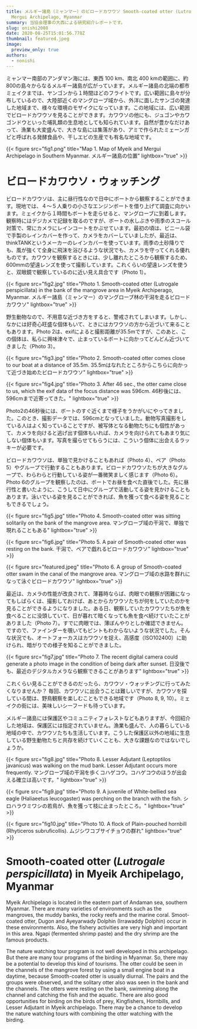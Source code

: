 ```yaml
---
title: メルギー諸島（ミャンマー）のビロードカワウソ Smooth-coated otter (Lutrogale perspicillata) in
  Mergui Archipelago, Myanmar
summary: 当協会理事の大西による研究紹介レポートです。
slug: onishi2008
date: 2020-08-25T15:01:56.778Z
thumbnail: featured.jpeg
image:
  preview_only: true
authors:
  - nonishi
---
```

ミャンマー南部のアンダマン海には、東西 100 km、南北 400 kmの範囲に、約800の島々からなるメルギー諸島が広がっています。メルギー諸島の北端の都市ミェイクまでは、ヤンゴンから１時間ほどのフライトです。広い範囲に島々が分布しているので、大陸部近くのマングローブ域から、外洋に面したサンゴの発達した地域まで、様々な環境のモザイクになっています。この地域には、広い範囲でビロードカワウソを見ることができます。カワウソの他にも、ジュゴンやカワゴンドウといった哺乳類の生息地としても知られています。自然が豊かなだけあって、漁業も大変盛んで、大きな島には集落があり、アミで作られたミェーンガピと呼ばれる発酵食品や、干しエビの生産でも有名な地域です。

{{< figure src="fig1.png" title="Map 1. Map of Myeik and Mergui Archipelago in Southern Myanmar.  メルギー諸島の位置" lightbox="true" >}}

# ビロードカワウソ・ウォッチング

ビロードカワウソは、主に昼行性なので日中にボートから観察することができます。現地では、４〜５人乗りの小さなエンジンボートを借り上げて調査に向かいます。ミェイクから１時間もボートを走らせると、マングローブに到着します。観察時にはデジカメで記録を取るのですが、ボートの水しぶきや雨季のスコール対策で、常にカメラにレインコートをかぶせています。最初の頃は、ビニール袋で手製のレインカバーを作って、カメラをカバーしていましたが、最近は、thinkTANKというメーカーのレインカバーを使っています。雨季の土砂降りでも、風が強くて全身に飛沫を浴びるような状況でも、カメラを守ってくれる優れものです。カワウソを観察するときには、少し離れたところから観察するため、600mmの望遠レンズを使って撮影しています。これくらいの望遠レンズを使うと、双眼鏡で観察しているのに近い見え具合です（Photo 1）。

{{< figure src="fig2.jpg" title="Photo 1. Smooth-coated otter (Lutrogale perspicillata) in the bank of the mangrove area in Myeik Archiperago, Myanmar.  メルギー諸島（ミャンマー）のマングローブ林の干潟を走るビロードカワウソ" lightbox="true" >}}

野生動物なので、不用意な近づき方をすると、警戒されてしまいます。しかし、なかには好奇心旺盛な個体もいて、ときにはカワウソの方から近づいて来ることもあります。Photo 2は、exifによると撮影距離が35.5mですが、このあと、この個体は、私らに興味津々で、止まっているボートに向かってどんどん近づいてきました（Photo 3）。

{{< figure src="fig3.jpg" title="Photo 2. Smooth-coated otter comes close to our boat at a distance of 35.5m.  35.5mはなれたところからこちらに向かって近づき始めたビロードカワウソ" lightbox="true" >}}

{{< figure src="fig4.jpg" title="Photo 3. After 46 sec., the otter came close to us, which the exif data of the focus distance was 596cm. 46秒後には、596cmまで近寄ってきた。" lightbox="true" >}}

Photo2の46秒後には、ボートのすぐ近くまで様子をうかがいにやってきました。このとき、撮影データでは、596cmとなっていました。動物写真撮影をしている人はよく知っていることですが、被写体となる動物たちにも個性があって、カメラを向けると逃げ出す個体もいれば、カメラを向けられてもあまり気にしない個体もいます。写真を撮らせてもらうには、こういう個体に出会えるラッキーが必要です。

ビロードカワウソは、単独で見かけることもあれば（Photo 4）、ペア（Photo 5）やグループで行動することもあります。ビロードカワウソたちが大きなグループで、わらわらと行動している姿が一番微笑ましく感じます（Photo 6）。Photo 6のグループを観察したのは、ボートでお昼を食べた直後でした。先に昼行性と書いたように、こうして日中にグループで活動してる姿を見かけることもあります。泳いでいる姿を見ることができれば、魚を獲って食べる姿を見ることもできるでしょう。

{{< figure src="fig5.jpg" title="Photo 4. Smooth-coated otter was sitting solitarily on the bank of the mangrove area.  マングローブ域の干潟で、単独で現れることもある" lightbox="true" >}}

{{< figure src="fig6.jpg" title="Photo 5. A pair of Smooth-coated otter was resting on the bank.  干潟で、ペアで戯れるビロードカワウソ" lightbox="true" >}}

{{< figure src="featured.jpeg" title="Photo 6. A group of Smooth-coated otter swam in the canal of the mangrove area.  マングローブ域の水路を群れになって泳ぐビロードカワウソ" lightbox="true" >}}

最近は、カメラの性能が改良されて、薄暮時ならば、肉眼での観察が困難になってもしばらくは、撮影しておけば、あとからカワウソたちが何をしていたのかを見ることができるようになりました。ある日、観察していたカワウソたちが魚を食べることに没頭していて、日が暮れて暗くなっても魚を食べ続けていたことがありました（Photo 7）。すでに肉眼では、薄ぼんやりとしか確認できません。ですので、ファインダーを覗いてもピントもわからないような状況でした。そんな状況でも、オートフォーカスはカワウソを捉え、高感度（ISO102400）に助けられ、暗がりでの様子を知ることができました。

{{< figure src="fig7.jpg" title="Photo 7. The recent digital camera could generate a photo image in the condition of being dark after sunset.  日没後でも、最近のデジタルカメラなら観察できることがあります" lightbox="true" >}}

これくらい見ることができるのだったら、カワウソ・ウォッチングに行ってみたくなりませんか？ 毎回、カワウソに出会うことは難しいですが、カワウソを探している間は、野鳥観察を楽しむこともできる地域です（Photo 8, 9, 10）。ミェイクの街には、美味しいシーフードも待っています。

メルギー諸島には保護区やコミュニティフォレストなどもありますが、今回紹介した地域は、保護区には指定されていません。漁業も盛んで、人の暮らしている地域の中で、カワウソたちも生活しています。こうした保護区以外の地域に生息している野生動物たちと共存を続けていくことも、大きな課題なのではないでしょうか。

{{< figure src="fig8.jpg" title="Photo 8. Lesser Adjutant (Leptoptilos javanicus) was walking on the mud bank. Lesser Adjutant occurs more frequently.  マングローブ域の干潟を歩くコハゲコウ。コハゲコウのほうが出会える確立は高いです。" lightbox="true" >}}

{{< figure src="fig9.jpg" title="Photo 9. A juvenile of White-bellied sea eagle (Haliaeetus leucogaster) was perching on the branch with the fish.  シロハラウミワシの若鳥が、魚を獲って枝に止まったところ。" lightbox="true" >}}

{{< figure src="fig10.jpg" title="Photo 10. A flock of Plain-pouched hornbill (Rhyticeros subruficollis).  ムジシワコブサイチョウの群れ" lightbox="true" >}}


# Smooth-coated otter (*Lutrogale perspicillata*) in Myeik Archipelago, Myanmar

Myeik Archipelago is located in the eastern part of Andaman sea, southern Myanmar. There are many varieties of environments such as the mangroves, the muddy banks, the rocky reefs and the marine coral. Smoot-coated otter, Dugon and Ayeyarwady Dolphin (Irrawaddy Dolphin) occur in these environments. Also, the fishery activities are very high and important in this area. Ngapi (fermented shrimp paste) and the dry shrimp are the famous products.

The nature watching tour program is not well developed in this archipelago. But there are many tour programs of the birding in Myanmar. So, there may be a potential to develop this kind of tourisms. The otter could be seen in the channels of the mangrove forest by using a small engine boat in a daytime, because Smooth-coated otter is usually diurnal. The pairs and the groups were observed, and the solitary otter also was seen in the bank and the channels. The otters were resting on the bank, swimming along the channel and catching the fish and the aquatic. There are also good opportunities for birding on the birds of prey, Kingfishers, Hornbills, and Lesser Adjutant in Myeik archipelago. There may be a chance to develop the nature watching tours with combining the otter watching with the birding.
